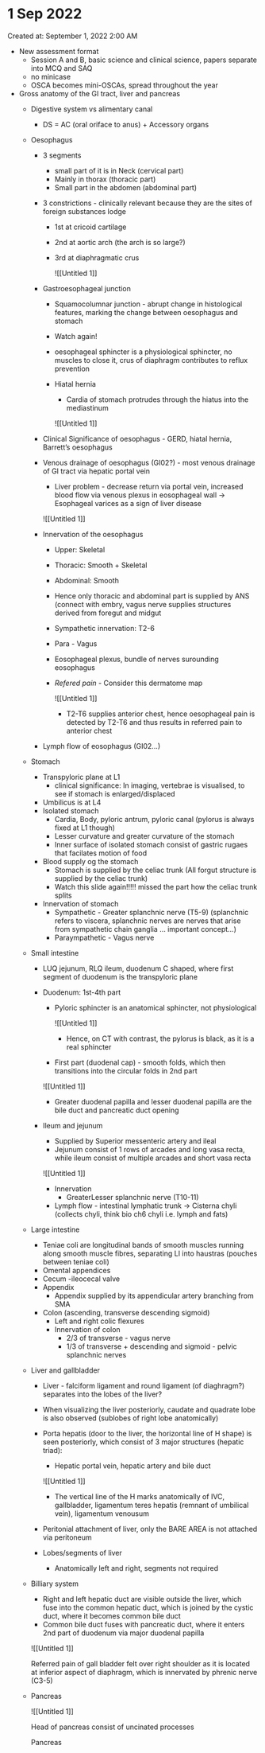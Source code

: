 # 1 Sep 2022

Created at: September 1, 2022 2:00 AM

- New assessment format
    - Session A and B, basic science and clinical science, papers separate into MCQ and SAQ
    - no minicase
    - OSCA becomes mini-OSCAs, spread throughout the year
- Gross anatomy of the GI tract, liver and pancreas
    - Digestive system vs alimentary canal
        - DS = AC (oral oriface to anus) + Accessory organs
    - Oesophagus
        - 3 segments
            - small part of it is in Neck (cervical part)
            - Mainly in thorax (thoracic part)
            - Small part in the abdomen (abdominal part)
        - 3 constrictions - clinically relevant because they are the sites of foreign substances lodge
            - 1st at cricoid cartilage
            - 2nd at aortic arch (the arch is so large?)
            - 3rd at diaphragmatic crus
                
                ![[Untitled 1]]
                
        - Gastroesophageal junction
            - Squamocolumnar junction - abrupt change in histological features, marking the change between oesophagus and stomach
            - Watch again!
            - oesophageal sphincter is a physiological sphincter, no muscles to close it, crus of diaphragm contributes to reflux prevention
            - Hiatal hernia
                - Cardia of stomach protrudes through the hiatus into the mediastinum
                
                ![[Untitled 1]]
                
        - Clinical Significance of oesophagus - GERD, hiatal hernia, Barrett’s oesophagus
        - Venous drainage of oesophagus (GI02?) - most venous drainage of GI tract via hepatic portal vein
            - Liver problem - decrease return via portal vein, increased blood flow via venous plexus in eosophageal wall → Esophageal varices as a sign of liver disease
            
            ![[Untitled 1]]
            
        - Innervation of the oesophagus
            - Upper: Skeletal
            - Thoracic: Smooth + Skeletal
            - Abdominal: Smooth
            - Hence only thoracic and abdominal part is supplied by ANS (connect with embry, vagus nerve supplies structures derived from foregut and midgut
            - Sympathetic innervation: T2-6
            - Para - Vagus
            - Eosophageal plexus, bundle of nerves surounding eosophagus
            - *Refered pain* - Consider this dermatome map
                
                ![[Untitled 1]]
                
                - T2-T6 supplies anterior chest, hence oesophageal pain is detected by T2-T6 and thus results in referred pain to anterior chest
        - Lymph flow of eosophagus (GI02…)
    - Stomach
        - Transpyloric plane at L1
            - clinical significance: In imaging, vertebrae is visualised, to see if stomach is enlarged/displaced
        - Umbilicus is at L4
        - Isolated stomach
            - Cardia, Body, pyloric antrum, pyloric canal (pylorus is always fixed at L1 though)
            - Lesser curvature and greater curvature of the stomach
            - Inner surface of isolated stomach consist of gastric rugaes that facilates motion of food
        - Blood supply og the stomach
            - Stomach is supplied by the celiac trunk (All forgut structure is supplied by the celiac trunk)
            - Watch this slide again!!!!! missed the part how the celiac trunk splits
        - Innervation of stomach
            - Sympathetic - Greater splanchnic nerve (T5-9) (splanchnic refers to viscera, splanchnic nerves are nerves that arise from sympathetic chain ganglia … important concept…)
            - Paraympathetic - Vagus nerve
    - Small intestine
        - LUQ jejunum, RLQ ileum, duodenum C shaped, where first segment of duodenum is the transpyloric plane
        - Duodenum: 1st-4th part
            - Pyloric sphincter is an anatomical sphincter, not physiological
                
                ![[Untitled 1]]
                
                - Hence, on CT with contrast, the pylorus is black, as it is a real sphincter
            - First part (duodenal cap) - smooth folds, which then transitions into the circular folds in 2nd part
            
            ![[Untitled 1]]
            
            - Greater duodenal papilla and lesser duodenal papilla are the bile duct and pancreatic duct opening
        - Ileum and jejunum
            - Supplied by Superior messenteric artery and ileal
            - Jejunum consist of 1 rows of arcades and long vasa recta, while ileum consist of multiple arcades and short vasa recta
            
            ![[Untitled 1]]
            
            - Innervation
                - GreaterLesser splanchnic nerve (T10-11)
            - Lymph flow - intestinal lymphatic trunk → Cisterna chyli (collects chyli, think bio ch6 chyli i.e. lymph and fats)
    - Large intestine
        - Teniae coli are longitudinal bands of smooth muscles running along smooth muscle fibres, separating LI into haustras (pouches between teniae coli)
        - Omental appendices
        - Cecum -ileocecal valve
        - Appendix
            - Appendix supplied by its appendicular artery branching from SMA
        - Colon (ascending, transverse descending sigmoid)
            - Left and right colic flexures
            - Innervation of colon
                - 2/3 of transverse - vagus nerve
                - 1/3 of transverse + descending and sigmoid - pelvic splanchnic nerves
    - Liver and gallbladder
        - Liver - falciform ligament and round ligament (of diaghragm?) separates into the lobes of the liver?
        - When visualizing the liver posteriorly, caudate and quadrate lobe is also observed (sublobes of right lobe anatomically)
        - Porta hepatis (door to the liver, the horizontal line of H shape) is seen posteriorly, which consist of 3 major structures (hepatic triad):
            - Hepatic portal vein, hepatic artery and bile duct
            
            ![[Untitled 1]]
            
            - The vertical line of the H marks anatomically of IVC, gallbladder, ligamentum teres hepatis (remnant of umbilical vein), ligamentum venousum
        - Peritonial attachment of liver, only the BARE AREA is not attached via peritoneum
        - Lobes/segments of liver
            - Anatomically left and right, segments not required
    - Billiary system
        - Right and left hepatic duct are visible outside the liver, which fuse into the common hepatic duct, which is joined by the cystic duct, where it becomes common bile duct
        - Common bile duct fuses with pancreatic duct, where it enters 2nd part of duodenum via major duodenal papilla
        
        ![[Untitled 1]]
        
        Referred pain of gall bladder felt over right shoulder as it is located at inferior aspect of diaphragm, which is innervated by phrenic nerve (C3-5)
        
    - Pancreas
        
        ![[Untitled 1]]
        
        Head of pancreas consist of uncinated processes
        
        Pancreas